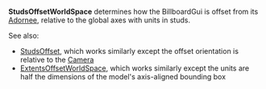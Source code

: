 **StudsOffsetWorldSpace** determines how the BillboardGui is offset from
its [Adornee](https://create.roblox.com/docs/reference/engine/classes/BillboardGui#Adornee), relative to the global axes with units
in studs.

See also:

- [StudsOffset](https://create.roblox.com/docs/reference/engine/classes/BillboardGui#StudsOffset), which works similarly except the
  offset orientation is relative to the [Camera](https://create.roblox.com/docs/reference/engine/classes/Camera)
- [ExtentsOffsetWorldSpace](https://create.roblox.com/docs/reference/engine/classes/BillboardGui#ExtentsOffsetWorldSpace), which
  works similarly except the units are half the dimensions of the model's
  axis-aligned bounding box